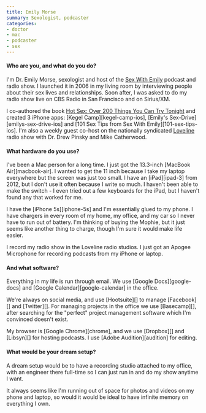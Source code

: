 ```yaml
---
title: Emily Morse
summary: Sexologist, podcaster
categories:
- doctor
- mac
- podcaster
- sex
---
```


#### Who are you, and what do you do?

I'm Dr. Emily Morse, sexologist and host of the [Sex With Emily](https://itunes.apple.com/us/podcast/sex-with-emily-whole-show/id82456189 "Emily's podcast on iTunes.") podcast and radio show. I launched it in 2006 in my living room by interviewing people about their sex lives and relationships. Soon after, I was asked to do my radio show live on CBS Radio in San Francisco and on Sirius/XM.

I co-authored the book [Hot Sex: Over 200 Things You Can Try Tonight](http://www.amazon.com/gp/product/1616280735/ "Emily's sex book.") and created 3 iPhone apps: [Kegel Camp][kegel-camp-ios], [Emily's Sex-Drive][emilys-sex-drive-ios] and [101 Sex Tips from Sex With Emily][101-sex-tips-ios]. I'm also a weekly guest co-host on the nationally syndicated [Loveline](http://www.lovelineshow.com/ "A call-in show about relationships and sex.") radio show with Dr. Drew Pinsky and Mike Catherwood.

#### What hardware do you use?

I've been a Mac person for a long time. I just got the 13.3-inch [MacBook Air][macbook-air]. I wanted to get the 11 inch because I take my laptop everywhere but the screen was just too small. I have an [iPad][ipad-3] from 2012, but I don't use it often because I write so much. I haven't been able to make the switch - I even tried out a few keyboards for the iPad, but I haven't found any that worked for me.

I have the [iPhone 5s][iphone-5s] and I'm essentially glued to my phone. I have chargers in every room of my home, my office, and my car so I never have to run out of battery. I'm thinking of buying the Mophie, but it just seems like another thing to charge, though I'm sure it would make life easier.

I record my radio show in the Loveline radio studios. I just got an Apogee Microphone for recording podcasts from my iPhone or laptop.

#### And what software?

Everything in my life is run through email. We use [Google Docs][google-docs] and [Google Calendar][google-calendar] in the office.  

We're always on social media, and use [Hootsuite][] to manage [Facebook][] and [Twitter][]. For managing projects in the office we use [Basecamp][], after searching for the "perfect" project management software which I'm convinced doesn't exist.

My browser is [Google Chrome][chrome], and we use [Dropbox][] and [Libsyn][] for hosting podcasts. I use [Adobe Audition][audition] for editing. 

#### What would be your dream setup?

A dream setup would be to have a recording studio attached to my office, with an engineer there full-time so I can just run in and do my show anytime I want.

It always seems like I'm running out of space for photos and videos on my phone and laptop, so would it would be ideal to have infinite memory on everything I own.